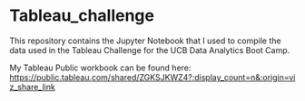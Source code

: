 # Tableau_challenge

This repository contains the Jupyter Notebook that I used to compile the data used in the Tableau Challenge for the UCB Data Analytics Boot Camp. 

My Tableau Public workbook can be found here: https://public.tableau.com/shared/ZGKSJKWZ4?:display_count=n&:origin=viz_share_link

